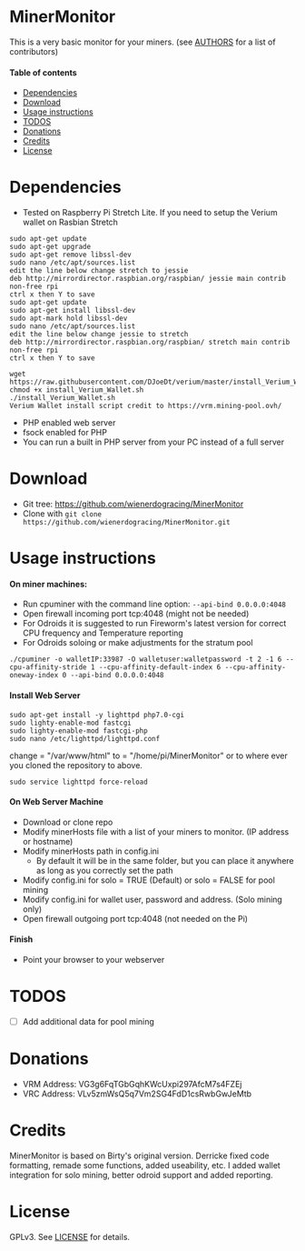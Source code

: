 MinerMonitor
==============

This is a very basic monitor for your miners.
(see [AUTHORS](AUTHORS) for a list of contributors)

#### Table of contents

* [Dependencies](#dependencies)
* [Download](#download)
* [Usage instructions](#usage-instructions)
* [TODOS](#todos)
* [Donations](#donations)
* [Credits](#credits)
* [License](#license)

Dependencies
============
 * Tested on Raspberry Pi Stretch Lite.
 If you need to setup the Verium wallet on Rasbian Stretch
 ```
 sudo apt-get update
 sudo apt-get upgrade
 sudo apt-get remove libssl-dev
 sudo nano /etc/apt/sources.list
 edit the line below change stretch to jessie
 deb http://mirrordirector.raspbian.org/raspbian/ jessie main contrib non-free rpi
 ctrl x then Y to save
 sudo apt-get update
 sudo apt-get install libssl-dev
 sudo apt-mark hold libssl-dev
 sudo nano /etc/apt/sources.list
 edit the line below change jessie to stretch
 deb http://mirrordirector.raspbian.org/raspbian/ stretch main contrib non-free rpi
 ctrl x then Y to save

 wget https://raw.githubusercontent.com/DJoeDt/verium/master/install_Verium_Wallet.sh
 chmod +x install_Verium_Wallet.sh
 ./install_Verium_Wallet.sh
 Verium Wallet install script credit to https://vrm.mining-pool.ovh/
 ``` 
 * PHP enabled web server
 * fsock enabled for PHP
 * You can run a built in PHP server from your PC instead of a full server

Download
========
 * Git tree:   https://github.com/wienerdogracing/MinerMonitor
 * Clone with `git clone https://github.com/wienerdogracing/MinerMonitor.git`

Usage instructions
==================
#### On miner machines:
 * Run cpuminer with the command line option: `--api-bind 0.0.0.0:4048`
 * Open firewall incoming port tcp:4048 (might not be needed)
 * For Odroids it is suggested to run Fireworm's latest version for correct CPU frequency and Temperature reporting
 * For Odroids soloing or make adjustments for the stratum pool
 ```
 ./cpuminer -o walletIP:33987 -O walletuser:walletpassword -t 2 -1 6 --cpu-affinity-stride 1 --cpu-affinity-default-index 6 --cpu-affinity-oneway-index 0 --api-bind 0.0.0.0:4048
 ```
#### Install Web Server
```
sudo apt-get install -y lighttpd php7.0-cgi
sudo lighty-enable-mod fastcgi
sudo lighty-enable-mod fastcgi-php
sudo nano /etc/lighttpd/lighttpd.conf
```
change = "/var/www/html" to = "/home/pi/MinerMonitor" or to where ever you cloned the repository to above.
```
sudo service lighttpd force-reload
```
#### On Web Server Machine
 * Download or clone repo
 * Modify minerHosts file with a list of your miners to monitor. (IP address or hostname)
 * Modify minerHosts path in config.ini
   * By default it will be in the same folder, but you can place it anywhere as long as you correctly set the path
 * Modify config.ini for solo = TRUE (Default) or solo = FALSE for pool mining
 * Modify config.ini for wallet user, password and address.  (Solo mining only)
 * Open firewall outgoing port tcp:4048 (not needed on the Pi)

#### Finish
 * Point your browser to your webserver

TODOS
=====
 * [ ] Add additional data for pool mining 

Donations
=========
 * VRM Address: VG3g6FqTGbGqhKWcUxpi297AfcM7s4FZEj
 * VRC Address: VLv5zmWsQ5q7Vm2SG4FdD1csRwbGwJeMtb

Credits
=======
MinerMonitor is based on Birty's original version.
Derricke fixed code formatting, remade some functions, added useability, etc.
I added wallet integration for solo mining, better odroid support and added reporting.

License
=======
GPLv3.  See [LICENSE](LICENSE) for details.
